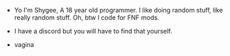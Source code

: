 - Yo I'm Shygee, A 18 year old programmer. I like doing random stuff, like really random stuff. Oh, btw I code for FNF mods.
- I have a discord but you will have to find that yourself.





- vagina

<!---
0neShyGuy/0neShyGuy is a ✨ special ✨ repository because its `README.md` (this file) appears on your GitHub profile.
You can click the Preview link to take a look at your changes.
--->
